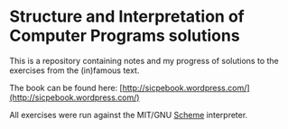 # Structure and Interpretation of Computer Programs solutions

This is a repository containing notes and my progress of solutions to the exercises from the (in)famous text.

The book can be found here: [http://sicpebook.wordpress.com/](http://sicpebook.wordpress.com/)

All exercises were run against the MIT/GNU [Scheme](http://groups.csail.mit.edu/mac/projects/scheme/) interpreter.
